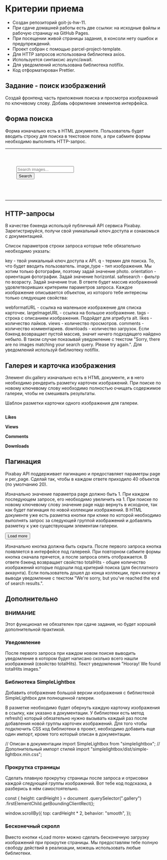 # Критерии приема 
- Создан репозиторий goit-js-hw-11. 
- При сдаче домашней работы есть две ссылки: на исходные файлы и рабочую страницу на GitHub Pages. 
- При посещении живой страницы задания, в консоли нету ошибок и предупреждений. 
- Проект собран с помощью parcel-project-template. 
- Для HTTP запросов использована библиотека axios. 
- Используется синтаксис async/await. 
- Для уведомлений использована библиотека notiflix. 
- Код отформатирован Prettier.

## Задание - поиск изображений

Создай фронтенд часть приложения поиска и просмотра изображений по ключевому слову. Добавь оформление элементов интерфейса.

## Форма поиска

Форма изначально есть в HTML документе. Пользователь будет вводить строку для
поиска в текстовое поле, а при сабмите формы необходимо выполнять HTTP-запрос.
***
   <pre><code>
   <form class="search-form" id="search-form">
     <input
       type="text"
       name="searchQuery"
       autocomplete="off"
       placeholder="Search images..."
     />
     <button type="submit">Search</button>
   </form>
   </code></pre>

***
## HTTP-запросы

В качестве бэкенда используй публичный API сервиса Pixabay. Зарегистрируйся,
получи свой уникальный ключ доступа и ознакомься с документацией.

Список параметров строки запроса которые тебе обязательно необходимо указать:

key - твой уникальный ключ доступа к API. q - термин для поиска. То, что будет
вводить пользователь. image_type - тип изображения. Мы хотим только фотографии,
поэтому задай значение photo. orientation - ориентация фотографии. Задай
значение horizontal. safesearch - фильтр по возрасту. Задай значение true. В
ответе будет массив изображений удовлетворивших критериям параметров запроса.
Каждое изображение описывается объектом, из которого тебе интересны только
следующие свойства:

webformatURL - ссылка на маленькое изображение для списка карточек.
largeImageURL - ссылка на большое изображение. tags - строка с описанием
изображения. Подойдет для атрибута alt. likes - количество лайков. views -
количество просмотров. comments - количество комментариев. downloads -
количество загрузок. Если бэкенд возвращает пустой массив, значит ничего
подходящего найдено небыло. В таком случае показывай уведомление с текстом
"Sorry, there are no images matching your search query. Please try again.". Для
уведомлений используй библиотеку notiflix.

## Галерея и карточка изображения

Элемент div.gallery изначально есть в HTML документе, и в него необходимо
рендерить разметку карточек изображений. При поиске по новому ключевому слову
необходимо полностью очищать содержимое галереи, чтобы не смешивать результаты.

<div class="gallery">
  <!-- Карточки изображений -->
</div>

Шаблон разметки карточки одного изображения для галереи.

<div class="photo-card">
  <img src="" alt="" loading="lazy" />
  <div class="info">
    <p class="info-item">
      <b>Likes</b>
    </p>
    <p class="info-item">
      <b>Views</b>
    </p>
    <p class="info-item">
      <b>Comments</b>
    </p>
    <p class="info-item">
      <b>Downloads</b>
    </p>
  </div>
</div>

## Пагинация

Pixabay API поддерживает пагинацию и предоставляет параметры page и per_page.
Сделай так, чтобы в каждом ответе приходило 40 объектов (по умолчанию 20).

Изначально значение параметра page должно быть 1. При каждом последующем
запросе, его необходимо увеличить на 1. При поиске по новому ключевому слову
значение page надо вернуть в исходное, так как будет пагинация по новой
коллекции изображений. В HTML документе уже есть разметка кнопки при клике по
которой необходимо выполнять запрос за следующей группой изображений и добавлять
разметку к уже существующим элементам галереи.

<button type="button" class="load-more">Load more</button>

Изначально кнопка должна быть скрыта. После первого запроса кнопка появляется в
интерфейсе под галереей. При повторном сабмите формы кнопка сначала прячется, а
после запроса опять отображается. В ответе бэкенд возвращает свойство
totalHits - общее количество изображений которые подошли под критерий поиска
(для бесплатного аккаунта). Если пользователь дошел до конца коллекции, пряч
кнопку и выводи уведомление с текстом "We're sorry, but you've reached the end
of search results.".

## Дополнительно

### ВНИМАНИЕ

Этот функционал не обязателен при сдаче задания, но будет хорошей дополнительной
практикой.

### Уведомление

После первого запроса при каждом новом поиске выводить уведомление в котором
будет написано сколько всего нашли изображений (свойство totalHits). Текст
уведомления "Hooray! We found totalHits images."

### Библиотека SimpleLightbox

Добавить отображение большой версии изображения с библиотекой SimpleLightbox для
полноценной галереи.

В разметке необходимо будет обернуть каждую карточку изображения в ссылку, как
указано в документации. У библиотеки есть метод refresh() который обязательно
нужно вызывать каждый раз после добавления новой группы карточек изображений.
Для того чтобы подключить CSS код библиотеки в проект, необходимо добавить еще
один импорт, кроме того который описан в документации.

// Описан в документации import SimpleLightbox from "simplelightbox"; //
Дополнительный импорт стилей import
"simplelightbox/dist/simple-lightbox.min.css";

### Прокрутка страницы

Сделать плавную прокрутку страницы после запроса и отрисовки каждой следующей
группы изображений. Вот тебе код подсказка, а разберись в нём самостоятельно.

const { height: cardHeight } = document .querySelector(".gallery")
.firstElementChild.getBoundingClientRect();

window.scrollBy({ top: cardHeight \* 2, behavior: "smooth", });

### Бесконечный скролл

Вместо кнопки «Load more» можно сделать бесконечную загрузку изображений при
прокрутке страницы. Мы предоставлям тебе полную свободу действий в реализации,
можешь использовать любые библиотеки.
